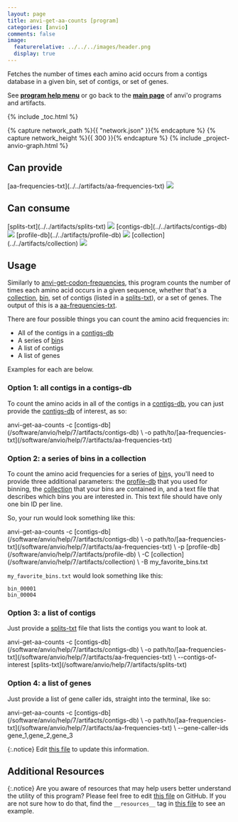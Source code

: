 ```yaml
---
layout: page
title: anvi-get-aa-counts [program]
categories: [anvio]
comments: false
image:
  featurerelative: ../../../images/header.png
  display: true
---
```


Fetches the number of times each amino acid occurs from a contigs database in a given bin, set of contigs, or set of genes.

See **[program help menu](../../../../vignette#anvi-get-aa-counts)** or go back to the **[main page](../../)** of anvi'o programs and artifacts.


{% include _toc.html %}
<div id="svg" class="subnetwork"></div>
{% capture network_path %}{{ "network.json" }}{% endcapture %}
{% capture network_height %}{{ 300 }}{% endcapture %}
{% include _project-anvio-graph.html %}


## Can provide

<p style="text-align: left" markdown="1"><span class="artifact-p">[aa-frequencies-txt](../../artifacts/aa-frequencies-txt) <img src="../../images/icons/TXT.png" class="artifact-icon-mini" /></span></p>

## Can consume

<p style="text-align: left" markdown="1"><span class="artifact-r">[splits-txt](../../artifacts/splits-txt) <img src="../../images/icons/TXT.png" class="artifact-icon-mini" /></span> <span class="artifact-r">[contigs-db](../../artifacts/contigs-db) <img src="../../images/icons/DB.png" class="artifact-icon-mini" /></span> <span class="artifact-r">[profile-db](../../artifacts/profile-db) <img src="../../images/icons/DB.png" class="artifact-icon-mini" /></span> <span class="artifact-r">[collection](../../artifacts/collection) <img src="../../images/icons/COLLECTION.png" class="artifact-icon-mini" /></span></p>

## Usage


Similarly to <span class="artifact-n">[anvi-get-codon-frequencies](/software/anvio/help/7/programs/anvi-get-codon-frequencies)</span>, this program counts the number of times each amino acid occurs in a given sequence, whether that's a <span class="artifact-n">[collection](/software/anvio/help/7/artifacts/collection)</span>, <span class="artifact-n">[bin](/software/anvio/help/7/artifacts/bin)</span>, set of contigs (listed in a <span class="artifact-n">[splits-txt](/software/anvio/help/7/artifacts/splits-txt)</span>), or a set of genes. The output of this is a <span class="artifact-n">[aa-frequencies-txt](/software/anvio/help/7/artifacts/aa-frequencies-txt)</span>. 

There are four possible things you can count the amino acid frequencies in: 
* All of the contigs in a <span class="artifact-n">[contigs-db](/software/anvio/help/7/artifacts/contigs-db)</span>
* A series of <span class="artifact-n">[bin](/software/anvio/help/7/artifacts/bin)</span>s
* A list of contigs
* A list of genes

Examples for each are below.

### Option 1: all contigs in a contigs-db

To count the amino acids in all of the contigs in a <span class="artifact-n">[contigs-db](/software/anvio/help/7/artifacts/contigs-db)</span>, you can just provide the <span class="artifact-n">[contigs-db](/software/anvio/help/7/artifacts/contigs-db)</span> of interest, as so:

<div class="codeblock" markdown="1">
anvi&#45;get&#45;aa&#45;counts &#45;c <span class="artifact&#45;n">[contigs&#45;db](/software/anvio/help/7/artifacts/contigs&#45;db)</span> \
                   &#45;o path/to/<span class="artifact&#45;n">[aa&#45;frequencies&#45;txt](/software/anvio/help/7/artifacts/aa&#45;frequencies&#45;txt)</span>
</div>

### Option 2: a series of bins in a collection 

To count the amino acid frequencies for a series of <span class="artifact-n">[bin](/software/anvio/help/7/artifacts/bin)</span>s, you'll need to provide three additional parameters: the <span class="artifact-n">[profile-db](/software/anvio/help/7/artifacts/profile-db)</span> that you used for binning, the <span class="artifact-n">[collection](/software/anvio/help/7/artifacts/collection)</span> that your bins are contained in, and a text file that describes which bins you are interested in. This text file should have only one bin ID per line. 

So, your run would look something like this: 

<div class="codeblock" markdown="1">
anvi&#45;get&#45;aa&#45;counts &#45;c <span class="artifact&#45;n">[contigs&#45;db](/software/anvio/help/7/artifacts/contigs&#45;db)</span> \
                   &#45;o path/to/<span class="artifact&#45;n">[aa&#45;frequencies&#45;txt](/software/anvio/help/7/artifacts/aa&#45;frequencies&#45;txt)</span> \
                   &#45;p <span class="artifact&#45;n">[profile&#45;db](/software/anvio/help/7/artifacts/profile&#45;db)</span> \
                   &#45;C <span class="artifact&#45;n">[collection](/software/anvio/help/7/artifacts/collection)</span> \
                   &#45;B my_favorite_bins.txt
</div>

`my_favorite_bins.txt` would look something like this:

    bin_00001
    bin_00004
    
### Option 3: a list of contigs

Just provide a <span class="artifact-n">[splits-txt](/software/anvio/help/7/artifacts/splits-txt)</span> file that lists the contigs you want to look at. 

<div class="codeblock" markdown="1">
anvi&#45;get&#45;aa&#45;counts &#45;c <span class="artifact&#45;n">[contigs&#45;db](/software/anvio/help/7/artifacts/contigs&#45;db)</span> \
                   &#45;o path/to/<span class="artifact&#45;n">[aa&#45;frequencies&#45;txt](/software/anvio/help/7/artifacts/aa&#45;frequencies&#45;txt)</span> \
                   &#45;&#45;contigs&#45;of&#45;interest <span class="artifact&#45;n">[splits&#45;txt](/software/anvio/help/7/artifacts/splits&#45;txt)</span>
</div>

### Option 4: a list of genes 

Just provide a list of gene caller ids, straight into the terminal, like so:

<div class="codeblock" markdown="1">
anvi&#45;get&#45;aa&#45;counts &#45;c <span class="artifact&#45;n">[contigs&#45;db](/software/anvio/help/7/artifacts/contigs&#45;db)</span> \
                   &#45;o path/to/<span class="artifact&#45;n">[aa&#45;frequencies&#45;txt](/software/anvio/help/7/artifacts/aa&#45;frequencies&#45;txt)</span> \
                   &#45;&#45;gene&#45;caller&#45;ids gene_1,gene_2,gene_3
</div>


{:.notice}
Edit [this file](https://github.com/merenlab/anvio/tree/master/anvio/docs/programs/anvi-get-aa-counts.md) to update this information.


## Additional Resources



{:.notice}
Are you aware of resources that may help users better understand the utility of this program? Please feel free to edit [this file](https://github.com/merenlab/anvio/tree/master/bin/anvi-get-aa-counts) on GitHub. If you are not sure how to do that, find the `__resources__` tag in [this file](https://github.com/merenlab/anvio/blob/master/bin/anvi-interactive) to see an example.
